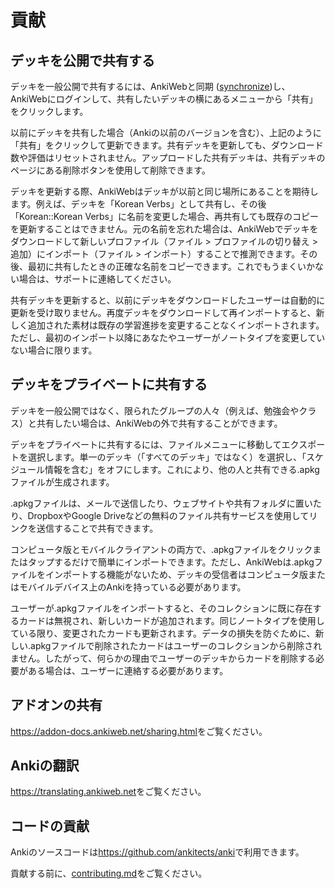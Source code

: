 # 貢献

<!-- toc -->

## デッキを公開で共有する

デッキを一般公開で共有するには、AnkiWebと同期 ([synchronize](syncing.md))し、AnkiWebにログインして、共有したいデッキの横にあるメニューから「共有」をクリックします。

以前にデッキを共有した場合（Ankiの以前のバージョンを含む）、上記のように「共有」をクリックして更新できます。共有デッキを更新しても、ダウンロード数や評価はリセットされません。アップロードした共有デッキは、共有デッキのページにある削除ボタンを使用して削除できます。

デッキを更新する際、AnkiWebはデッキが以前と同じ場所にあることを期待します。例えば、デッキを「Korean Verbs」として共有し、その後「Korean::Korean Verbs」に名前を変更した場合、再共有しても既存のコピーを更新することはできません。元の名前を忘れた場合は、AnkiWebでデッキをダウンロードして新しいプロファイル（ファイル > プロファイルの切り替え > 追加）にインポート（ファイル > インポート）することで推測できます。その後、最初に共有したときの正確な名前をコピーできます。これでもうまくいかない場合は、サポートに連絡してください。

共有デッキを更新すると、以前にデッキをダウンロードしたユーザーは自動的に更新を受け取りません。再度デッキをダウンロードして再インポートすると、新しく追加された素材は既存の学習進捗を変更することなくインポートされます。ただし、最初のインポート以降にあなたやユーザーがノートタイプを変更していない場合に限ります。

## デッキをプライベートに共有する

デッキを一般公開ではなく、限られたグループの人々（例えば、勉強会やクラス）と共有したい場合は、AnkiWebの外で共有することができます。

デッキをプライベートに共有するには、ファイルメニューに移動してエクスポートを選択します。単一のデッキ（「すべてのデッキ」ではなく）を選択し、「スケジュール情報を含む」をオフにします。これにより、他の人と共有できる.apkgファイルが生成されます。

.apkgファイルは、メールで送信したり、ウェブサイトや共有フォルダに置いたり、DropboxやGoogle Driveなどの無料のファイル共有サービスを使用してリンクを送信することで共有できます。

コンピュータ版とモバイルクライアントの両方で、.apkgファイルをクリックまたはタップするだけで簡単にインポートできます。ただし、AnkiWebは.apkgファイルをインポートする機能がないため、デッキの受信者はコンピュータ版またはモバイルデバイス上のAnkiを持っている必要があります。

ユーザーが.apkgファイルをインポートすると、そのコレクションに既に存在するカードは無視され、新しいカードが追加されます。同じノートタイプを使用している限り、変更されたカードも更新されます。データの損失を防ぐために、新しい.apkgファイルで削除されたカードはユーザーのコレクションから削除されません。したがって、何らかの理由でユーザーのデッキからカードを削除する必要がある場合は、ユーザーに連絡する必要があります。

## アドオンの共有

<https://addon-docs.ankiweb.net/sharing.html>をご覧ください。

## Ankiの翻訳

<https://translating.ankiweb.net>をご覧ください。

## コードの貢献

Ankiのソースコードは<https://github.com/ankitects/anki>で利用できます。

貢献する前に、[contributing.md](https://github.com/ankitects/anki/blob/main/docs/contributing.md)をご覧ください。





<!-- # Contributing -->

<!-- toc -->
<!-- 
## Sharing Decks Publicly

To share decks with the general public, [synchronize](syncing.md) them
with AnkiWeb, then log into AnkiWeb and click on "Share" from the menu
next to the deck you wish to share.

If you shared a deck previously (including with previous versions of
Anki), you can update it by clicking "Share" as above. Updating a shared
deck will not reset the download counts or ratings. You can delete a
shared deck that you have uploaded using the Delete button on the shared
deck's page.

When updating a deck, AnkiWeb expects the deck to be at the same
location as before. If you shared a deck when it was called "Korean
Verbs" for example, and then renamed it to "Korean::Korean Verbs",
resharing will not be able to update the existing copy. If you have
forgotten the original name, you can guess it by downloading the
deck on AnkiWeb and importing it (File > Import) in a new profile
(File > Switch profile > Add). Then you can copy the exact name of the
deck when it was first shared. If this doesn't work, please contact
support.

When you update a shared deck, users who downloaded the deck previously
will not automatically receive updates. If they download the deck again
and re-import it, newly added material will be imported without altering
their existing study progress, provided neither you nor the user has
altered the note type since the first import.

## Sharing Decks Privately

If you’d like to share decks with a limited group of people (such as a
study group or class) rather than the general public, you can do so by
sharing them outside of AnkiWeb.

To share a deck privately, go to the File menu and choose Export. Select
a single deck (not "All Decks"), and turn off "include scheduling
information". This will produce an .apkg file which you can share with
others.

You can share the .apkg file by emailing it to people, placing it on a
website or shared folder, or using a free file sharing service like
Dropbox or Google Drive and sending people a link.

Both the computer version and mobile clients make it easy to import from
an apkg file simply by clicking or tapping on it. AnkiWeb does not have
the ability to import apkg files however, so the recipients of your deck
will need to have the computer version or Anki on their mobile device.

When a user imports an .apkg file, cards that already exist in their
collection will be ignored and any new cards will be added. As long as
they use the same note type, modified cards will also be updated. To
prevent data loss, cards that have been deleted in the new apkg file
will not be deleted in the user’s collection, so if you need to delete
cards from users' decks for whatever reason, you will need to contact
them about it.

## Sharing Add-ons

Please see <https://addon-docs.ankiweb.net/sharing.html>

## Translating Anki

Please see <https://translating.ankiweb.net>

## Contributing Code

Anki's source code is available at <https://github.com/ankitects/anki>

Before contributing, please see [contributing.md](https://github.com/ankitects/anki/blob/main/docs/contributing.md).
 -->
